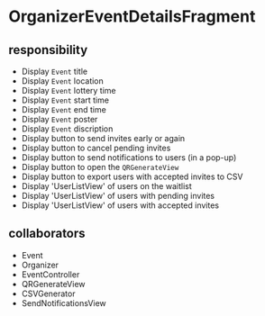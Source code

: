 # OrganizerEventDetailsFragment
## responsibility
- Display `Event` title
- Display `Event` location
- Display `Event` lottery time
- Display `Event` start time
- Display `Event` end time
- Display `Event` poster
- Display `Event` discription
- Display button to send invites early or again
- Display button to cancel pending invites
- Display button to send notifications to users (in a pop-up)
- Display button to open the `QRGenerateView`
- Display button to export users with accepted invites to CSV
- Display 'UserListView' of users on the waitlist
- Display 'UserListView' of users with pending invites
- Display 'UserListView' of users with accepted invites
## collaborators
- Event
- Organizer
- EventController
- QRGenerateView
- CSVGenerator
- SendNotificationsView